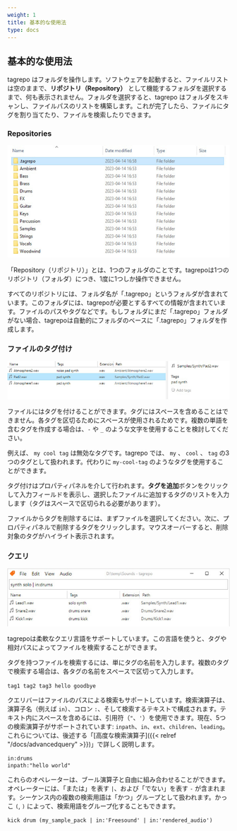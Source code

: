 ```yaml
---
weight: 1
title: 基本的な使用法
type: docs
---
```


## 基本的な使用法

tagrepo はフォルダを操作します。ソフトウェアを起動すると、ファイルリストは空のままで、**リポジトリ（Repository）** として機能するフォルダを選択するまで、何も表示されません。フォルダを選択すると、tagrepo はフォルダをスキャンし、ファイルパスのリストを構築します。これが完了したら、ファイルにタグを割り当てたり、ファイルを検索したりできます。

### Repositories

![Windows Explorerでリポジトリのスクリーンショット、「.tagrepo」フォルダの自動生成を示す](manual-repository.jpg)

「Repository（リポジトリ）」とは、1つのフォルダのことです。tagrepoは1つのリポジトリ（フォルダ）につき、1度に1つしか操作できません。

すべてのリポジトリには、フォルダ名が「.tagrepo」というフォルダが含まれています。このフォルダには、tagrepoが必要とするすべての情報が含まれています。ファイルのパスやタグなどです。もしフォルダにまだ「.tagrepo」フォルダがない場合、tagrepoは自動的にフォルダのベースに「.tagrepo」フォルダを作成します。

### ファイルのタグ付け

![tagrepo のプロパティパネルのスクリーンショット](manual-tagging.jpg)

ファイルにはタグを付けることができます。タグにはスペースを含めることはできません。各タグを区切るためにスペースが使用されるためです。複数の単語を含むタグを作成する場合は、`-` や `_` のような文字を使用することを検討してください。

例えば、 `my cool tag` は無効なタグです。tagrepo では、 `my` 、 `cool` 、 `tag` の3つのタグとして扱われます。代わりに `my-cool-tag` のようなタグを使用することができます。

タグ付けはプロパティパネルを介して行われます。**タグを追加**ボタンをクリックして入力フィールドを表示し、選択したファイルに追加するタグのリストを入力します（タグはスペースで区切られる必要があります）。

ファイルからタグを削除するには、まずファイルを選択してください。次に、プロパティパネルで削除するタグをクリックします。マウスオーバーすると、削除対象のタグがハイライト表示されます。

### クエリ

![tagrepoのクエリバーのスクリーンショット](manual-query.jpg)

tagrepoは柔軟なクエリ言語をサポートしています。この言語を使うと、タグや相対パスによってファイルを検索することができます。

タグを持つファイルを検索するには、単にタグの名前を入力します。複数のタグで検索する場合は、各タグの名前をスペースで区切って入力します。

`tag1 tag2 tag3 hello goodbye`

クエリバーはファイルのパスによる検索もサポートしています。検索演算子は、演算子名（例えば `in`）、コロン `:`、そして検索するテキストで構成されます。テキスト内にスペースを含めるには、引用符（`"`、`'`）を使用できます。現在、5つの検索演算子がサポートされています: `inpath`、`in`、`ext`、`children`、`leading`。これらについては、後述する「[高度な検索演算子]({{< relref "/docs/advancedquery" >}})」で詳しく説明します。

```
in:drums
inpath:"hello world"
```

これらのオペレーターは、ブール演算子と自由に組み合わせることができます。オペレーターには、「または」を表す `|`、および「でない」を表す `-` が含まれます。シーケンス内の複数の検索用語は「かつ」グループとして扱われます。かっこ `(`, `)` によって、検索用語をグループ化することもできます。

```
kick drum (my_sample_pack | in:'Freesound' | in:'rendered_audio')
```
